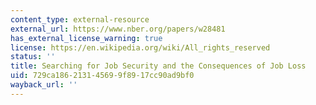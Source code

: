 ```yaml
---
content_type: external-resource
external_url: https://www.nber.org/papers/w28481
has_external_license_warning: true
license: https://en.wikipedia.org/wiki/All_rights_reserved
status: ''
title: Searching for Job Security and the Consequences of Job Loss
uid: 729ca186-2131-4569-9f89-17cc90ad9bf0
wayback_url: ''
---
```


